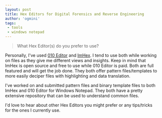 ```yaml
---
layout: post
title: Hex Editors for Digital Forensics and Reverse Engineering        
author: 'ogmini'
tags:
 - tools
 - windows notepad 
---
```


> What Hex Editor(s) do you prefer to use?

Personally, I've used [010 Editor](https://www.sweetscape.com/010editor/) and [ImHex](https://imhex.werwolv.net/). I tend to use both while working on files as they give me different views and insights. Keep in mind that ImHex is open source and free to use while 010 Editor is paid. Both are full featured and will get the job done. They both offer pattern files/templates to more easily deciper files with highlighting and data translation. 

I've worked on and submitted pattern files and binary template files to both ImHex and 010 Editor for Windows Notepad. They both have a pretty extensive repository that can be used to understand common files. 

I'd love to hear about other Hex Editors you might prefer or any tips/tricks for the ones I currently use.
